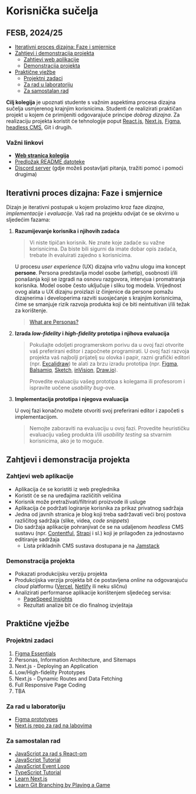 # Korisnička sučelja <!-- omit in toc -->

## FESB, 2024/25 <!-- omit in toc -->

- [Iterativni proces dizajna: Faze i smjernice](#iterativni-proces-dizajna-faze-i-smjernice)
- [Zahtjevi i demonstracija projekta](#zahtjevi-i-demonstracija-projekta)
  - [Zahtjevi web aplikacije](#zahtjevi-web-aplikacije)
  - [Demonstracija projekta](#demonstracija-projekta)
- [Praktične vježbe](#praktične-vježbe)
  - [Projektni zadaci](#projektni-zadaci)
  - [Za rad u laboratoriju](#za-rad-u-laboratoriju)
  - [Za samostalan rad](#za-samostalan-rad)

**Cilj kolegija** je upoznati studente s važnim aspektima procesa dizajna sučelja usmjerenog krajnjim korisnicima. Studenti će realizirati praktičan projekt u kojem će primijeniti odgovarajuće principe *dobrog dizajna*. Za realizaciju projekta koristit će tehnologije poput [React.js](https://reactjs.org/), [Next.js](https://nextjs.org/), [Figma](https://www.figma.com/), [headless CMS](https://jamstack.org/headless-cms/), Git i drugih.

### Važni linkovi <!-- omit in toc -->

- [**Web stranica kolegija**](https://hci.mario-cagalj.from.hr/)
- [Predložak README datoteke](/docs/readme-template/README.md)
- [Discord server](https://discord.gg/w6Jgs6g4) (gdje možeš postavljati pitanja, tražiti pomoć i pomoći drugima)

## Iterativni proces dizajna: Faze i smjernice

Dizajn je iterativni postupak u kojem prolazimo kroz faze *dizajna*, *implementacije* i *evaluacije*. Vaš rad na projektu odvijat će se okvirno u sljedećim fazama:

1. **Razumijevanje korisnika i njihovih zadaća**

    > Vi niste tipičan korisnik. Ne znate koje zadaće su važne korisnicima. Da biste bili sigurni da imate dobar opis zadaća, trebate ih evaluirati zajedno s korisnicima.

    U procesu _user experience_ (UX) dizajna vrlo važnu ulogu ima koncept **persone**. Persona predstavlja model osobe (arhetip), osobnosti i/ili ponašanja koji se izgradi na osnovu razgovora, intervjua i promatranja korisnika. Model osobe često uključuje i sliku tog modela. Vrijednost ovog alata u UX dizajnu proizlazi iz činjenice da persone pomažu dizajnerima i developerima razviti suosjećanje s krajnjim korisnicima, čime se smanjuje rizik razvoja produkta koji će biti neintuitivan i/ili težak za korištenje.

    > [What are Personas?](https://youtu.be/XnG4c4gXaQY)

2. **Izrada *low-fidelity* i *high-fidelity* prototipa i njihova evaluacija**

    > Pokušajte odoljeti programerskom porivu da u ovoj fazi otvorite vaš preferirani editor i započnete programirati. U ovoj fazi razvoja projekta vaš najbolji prijatelj su olovka i papir, razni grafički editori (npr. [Excalidraw](https://excalidraw.com/)) te alati za brzu izradu prototipa (npr. [Figma](https://www.figma.com), [Balsamiq](https://balsamiq.com/wireframes/), [Sketch](https://www.sketch.com/), [inVision](https://www.invisionapp.com/), [Draw.io](https://drawio-app.com/)).
    >
    >
    > Provedite evaluaciju vašeg prototipa s kolegama ili profesorom i ispravite uočene *usability bug*-ove.

3. **Implementacija prototipa i njegova evaluacija**

    U ovoj fazi konačno možete otvoriti svoj preferirani editor i započeti s implementacijom.

    > Nemojte zaboraviti na evaluaciju u ovoj fazi. Provedite heurističku evaluaciju vašeg produkta i/ili *usability testing* sa stvarnim korisnicima, ako je to moguće.

## Zahtjevi i demonstracija projekta

### Zahtjevi web aplikacije

- Aplikacija će se koristiti iz web preglednika
- Koristit će se na uređajima različitih veličina
- Korisnik može pretraživati/filtrirati proizvode ili usluge
- Aplikacija će podržati logiranje korisnika za prikaz privatnog sadržaja
- Jedna od javnih stranica je blog koji treba sadržavati veći broj postova različitog sadržaja (slike, videa, *code snippets*)
- Dio sadržaja aplikacije pohranjivat će se na udaljenom *headless* CMS sustavu (npr. [Contentful](https://www.contentful.com), [Strapi](https://strapi.io) i sl.) koji je prilagođen za jednostavno editiranje sadržaja
  - Lista prikladnih CMS sustava dostupana je na [Jamstack](https://jamstack.org/headless-cms/)

### Demonstracija projekta

- Pokazati produkcijsku verziju projekta
- Produkcijska verzija projekta bit će postavljena *online* na odgovarajuću *cloud* platformu ([Vercel](https://vercel.com), [Netlify](https://www.netlify.com/) ili neku sličnu)
- Analizirati performanse aplikacije korištenjem sljedećeg servisa:
  - [PageSpeed Insights](https://pagespeed.web.dev/)
  - Rezultati analize bit će dio finalnog izvještaja

## Praktične vježbe

### Projektni zadaci

1. [Figma Essentials](https://hci.mario-cagalj.from.hr/projektni-zadaci)
2. Personas, Information Architecture, and Sitemaps
3. Next.js - Deploying an Application
4. Low/High-fidelity Prototypes
5. Next.js - Dynamic Routes and Data Fetching
6. Full Responsive Page Coding
7. TBA
  
### Za rad u laboratoriju

- [Figma prototypes](/docs/figma-prototypes/README.md)
- [Next.js repo za rad na labovima](https://github.com/mcagalj/design-agency-webapp)

### Za samostalan rad

- [JavaScript za rad s React-om](/docs/js-for-react.md)
- [JavaScript Tutorial](https://www.javascripttutorial.net/)
- [JavaScript Event Loop](https://www.javascripttutorial.net/javascript-event-loop/)
- [TypeScript Tutorial](https://www.typescripttutorial.net/)
- [Learn Next.js](https://nextjs.org/learn)
- [Learn Git Branching by Playing a Game](https://learngitbranching.js.org/)
